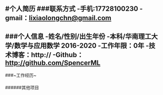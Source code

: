 #**个人简历**
###联系方式
-手机:17728100230
-gmail：lixiaolongchn@gmail.com
---
###个人信息
-姓名/性别/出生年份
-本科/华南理工大学/数学与应用数学 2016-2020
-工作年限：0年
-技术博客：http://
-Github：http://github.com/SpencerML
---
###~工作经历~
####

######其他项目
